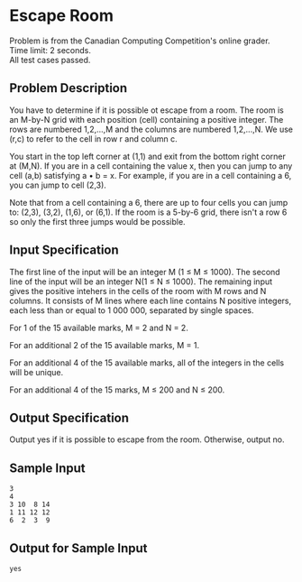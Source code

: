 # Escape Room

Problem is from the Canadian Computing Competition's online grader.\
Time limit: 2 seconds.\
All test cases passed.

## Problem Description
You have to determine if it is possible ot escape from a room. The room is an M-by-N grid with 
each position (cell) containing a positive integer. The rows are numbered 1,2,...,M and the
columns are numbered 1,2,...,N. We use (r,c) to refer to the cell in row r and column c.

You start in the top left corner at (1,1) and exit from the bottom right corner at (M,N). If you 
are in a cell containing the value x, then you can jump to any cell (a,b) satisfying a • b = x. For
example, if you are in a cell containing a 6, you can jump to cell (2,3).

Note that from a cell containing a 6, there are up to four cells you can jump to: (2,3), (3,2), (1,6), 
or (6,1). If the room is a 5-by-6 grid, there isn't a row 6 so only the first three jumps would be
possible.

## Input Specification
The first line of the input will be an integer M (1 ≤ M ≤ 1000). The second line of the input will
be an integer N(1 ≤ N ≤ 1000). The remaining input gives the positive intehers in the cells of
the room with M rows and N columns. It consists of M lines where each line contains N positive
integers, each less than or equal to 1 000 000, separated by single spaces.

For 1 of the 15 available marks, M = 2 and N = 2.

For an additional 2 of the 15 available marks, M = 1.

For an additional 4 of the 15 available marks, all of the integers in the cells will be unique.

For an additional 4 of the 15 marks, M ≤ 200 and N ≤ 200.

## Output Specification
Output yes if it is possible to escape from the room. Otherwise, output no.

## Sample Input
```
3
4
3 10  8 14
1 11 12 12
6  2  3  9
```

## Output for Sample Input
```yes```
